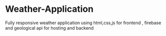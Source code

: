 # Weather-Application
Fully responsive weather application using html,css,js for frontend , firebase and geological api  for hosting and backend  
